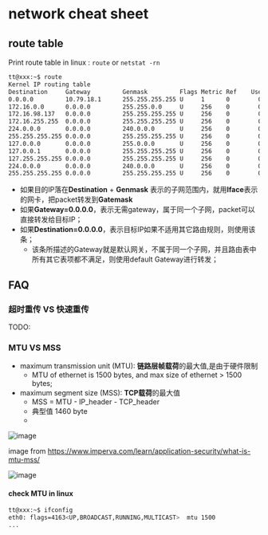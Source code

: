# network cheat sheet

## route table

Print route table in linux : `route` or `netstat -rn`

```bash
tt@xxx:~$ route
Kernel IP routing table
Destination     Gateway         Genmask         Flags Metric Ref    Use Iface
0.0.0.0         10.79.18.1      255.255.255.255 U     1      0        0 eth0
172.16.0.0      0.0.0.0         255.255.0.0     U     256    0        0 eth0
172.16.98.137   0.0.0.0         255.255.255.255 U     256    0        0 eth0
172.16.255.255  0.0.0.0         255.255.255.255 U     256    0        0 eth0
224.0.0.0       0.0.0.0         240.0.0.0       U     256    0        0 eth0
255.255.255.255 0.0.0.0         255.255.255.255 U     256    0        0 eth0
127.0.0.0       0.0.0.0         255.0.0.0       U     256    0        0 lo
127.0.0.1       0.0.0.0         255.255.255.255 U     256    0        0 lo
127.255.255.255 0.0.0.0         255.255.255.255 U     256    0        0 lo
224.0.0.0       0.0.0.0         240.0.0.0       U     256    0        0 lo
255.255.255.255 0.0.0.0         255.255.255.255 U     256    0        0 lo
```
- 如果目的IP落在**Destination** + **Genmask** 表示的子网范围内，就用**Iface**表示的网卡，把packet转发到**Gatemask**
- 如果**Gateway=0.0.0.0**，表示无需gateway，属于同一个子网，packet可以直接转发给目标IP；
- 如果**Destination=0.0.0.0**，表示目标IP如果不适用其它路由规则，则使用该条；
  - 该条所描述的Gateway就是默认网关，不属于同一个子网，并且路由表中所有其它表项都不满足，则使用default Gateway进行转发；

## FAQ

### 超时重传 VS 快速重传

TODO:

### MTU VS MSS

- maximum transmission unit (MTU): **链路层帧载荷**的最大值,是由于硬件限制
  - MTU of ethernet is 1500 bytes, and max size of ethernet > 1500 bytes;
- maximum segment size (MSS): **TCP载荷**的最大值
  - MSS = MTU - IP_header - TCP_header
  - 典型值 1460 byte
  - 
![image](https://user-images.githubusercontent.com/10084724/208341065-a18d50e1-07e4-4784-bdd2-7f6e4c9a7c46.png)

image from https://www.imperva.com/learn/application-security/what-is-mtu-mss/

![image](https://user-images.githubusercontent.com/10084724/208340788-80116c87-ae1a-4aea-a18a-eff9d8acafb8.png)

####  check MTU in linux

```bash
tt@xxx:~$ ifconfig
eth0: flags=4163<UP,BROADCAST,RUNNING,MULTICAST>  mtu 1500
...
```
